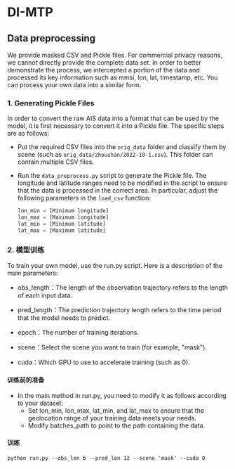# DI-MTP

## Data preprocessing
We provide masked CSV and Pickle files. For commercial privacy reasons, we cannot directly provide the complete data set. In order to better demonstrate the process, we intercepted a portion of the data and processed its key information such as mmsi, lon, lat, timestamp, etc. You can process your own data into a similar form.

### 1. Generating Pickle Files

In order to convert the raw AIS data into a format that can be used by the model, it is first necessary to convert it into a Pickle file. The specific steps are as follows:

- Put the required CSV files into the `orig_data` folder and classify them by scene (such as `orig_data/zhoushan/2022-10-1.csv`). This folder can contain multiple CSV files.
  
- Run the `data_preprocess.py` script to generate the Pickle file. The longitude and latitude ranges need to be modified in the script to ensure that the data is processed in the correct area. In particular, adjust the following parameters in the `load_csv` function:

  ```python
  lon_min = [Minimum longitude]
  lon_max = [Maximum longitude]
  lat_min = [Minimum latitude]
  lat_max = [Maximum latitude]

### 2. 模型训练
To train your own model, use the run.py script. Here is a description of the main parameters:

- obs_length：The length of the observation trajectory refers to the length of each input data.

- pred_length：The prediction trajectory length refers to the time period that the model needs to predict.

- epoch：The number of training iterations.

- scene：Select the scene you want to train (for example, "mask").

- cuda：Which GPU to use to accelerate training (such as 0).

#### 训练前的准备
- In the main method in run.py, you need to modify it as follows according to your dataset:
    - Set lon_min, lon_max, lat_min, and lat_max to ensure that the geolocation range of your training data meets your needs.
    - Modify batches_path to point to the path containing the data.

#### 训练
```shell
python run.py --obs_len 6 --pred_len 12 --scene 'mask' --cuda 0
  